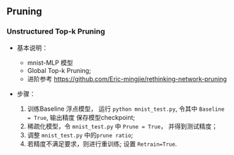 ## Pruning

### Unstructured Top-k Pruning
- 基本说明： 
  - mnist-MLP 模型 
  - Global Top-k Pruning;
  - 进阶参考 https://github.com/Eric-mingjie/rethinking-network-pruning

- 步骤：
  1. 训练Baseline 浮点模型， 运行 `python mnist_test.py`, 令其中 `Baseline = True`, 输出精度 保存模型checkpoint;
  2. 稀疏化模型，令 `mnist_test.py` 中 `Prune = True`， 并得到测试精度；
  3. 调整  `mnist_test.py` 中的`prune ratio`;
  4. 若精度不满足要求，则进行重训练; 设置 `Retrain=True`.
